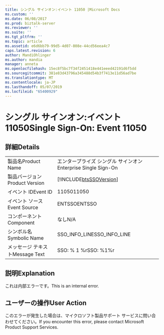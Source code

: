 ```yaml
---
title: シングル サインオン:イベント 11050 |Microsoft Docs
ms.custom: ''
ms.date: 06/08/2017
ms.prod: biztalk-server
ms.reviewer: ''
ms.suite: ''
ms.tgt_pltfrm: ''
ms.topic: article
ms.assetid: e6d6bb79-99d5-4d07-808e-44cd56eea4c7
caps.latest.revision: 6
author: MandiOhlinger
ms.author: mandia
manager: anneta
ms.openlocfilehash: 15ec8f5bc7f34f2451418e441eeed42191d6f5dd
ms.sourcegitcommit: 381e83d43796a345488d54b3f7413e11d56ad7be
ms.translationtype: MT
ms.contentlocale: ja-JP
ms.lasthandoff: 05/07/2019
ms.locfileid: "65400929"
---
```

# <a name="single-sign-on-event-11050"></a><span data-ttu-id="8806d-102">シングル サインオン:イベント 11050</span><span class="sxs-lookup"><span data-stu-id="8806d-102">Single Sign-On: Event 11050</span></span>
## <a name="details"></a><span data-ttu-id="8806d-103">詳細</span><span class="sxs-lookup"><span data-stu-id="8806d-103">Details</span></span>  
  
|                 |                                                            |
|-----------------|------------------------------------------------------------|
|  <span data-ttu-id="8806d-104">製品名</span><span class="sxs-lookup"><span data-stu-id="8806d-104">Product Name</span></span>   |                 <span data-ttu-id="8806d-105">エンタープライズ シングル サインオン</span><span class="sxs-lookup"><span data-stu-id="8806d-105">Enterprise Single Sign-On</span></span>                  |
| <span data-ttu-id="8806d-106">製品バージョン</span><span class="sxs-lookup"><span data-stu-id="8806d-106">Product Version</span></span> | [!INCLUDE[btsSSOVersion](../includes/btsssoversion-md.md)] |
|    <span data-ttu-id="8806d-107">イベント ID</span><span class="sxs-lookup"><span data-stu-id="8806d-107">Event ID</span></span>     |                           <span data-ttu-id="8806d-108">11050</span><span class="sxs-lookup"><span data-stu-id="8806d-108">11050</span></span>                            |
|  <span data-ttu-id="8806d-109">イベント ソース</span><span class="sxs-lookup"><span data-stu-id="8806d-109">Event Source</span></span>   |                           <span data-ttu-id="8806d-110">ENTSSO</span><span class="sxs-lookup"><span data-stu-id="8806d-110">ENTSSO</span></span>                           |
|    <span data-ttu-id="8806d-111">コンポーネント</span><span class="sxs-lookup"><span data-stu-id="8806d-111">Component</span></span>    |                            <span data-ttu-id="8806d-112">なし</span><span class="sxs-lookup"><span data-stu-id="8806d-112">N/A</span></span>                             |
|  <span data-ttu-id="8806d-113">シンボル名</span><span class="sxs-lookup"><span data-stu-id="8806d-113">Symbolic Name</span></span>  |                       <span data-ttu-id="8806d-114">SSO_INFO_LINE</span><span class="sxs-lookup"><span data-stu-id="8806d-114">SSO_INFO_LINE</span></span>                        |
|  <span data-ttu-id="8806d-115">メッセージ テキスト</span><span class="sxs-lookup"><span data-stu-id="8806d-115">Message Text</span></span>   |                         <span data-ttu-id="8806d-116">SSO: % 1 %r</span><span class="sxs-lookup"><span data-stu-id="8806d-116">SSO: %1%r</span></span>                          |
  
## <a name="explanation"></a><span data-ttu-id="8806d-117">説明</span><span class="sxs-lookup"><span data-stu-id="8806d-117">Explanation</span></span>  
 <span data-ttu-id="8806d-118">これは内部エラーです。</span><span class="sxs-lookup"><span data-stu-id="8806d-118">This is an internal error.</span></span>  
  
## <a name="user-action"></a><span data-ttu-id="8806d-119">ユーザーの操作</span><span class="sxs-lookup"><span data-stu-id="8806d-119">User Action</span></span>  
 <span data-ttu-id="8806d-120">このエラーが発生した場合は、マイクロソフト製品サポート サービスに問い合わせてください。</span><span class="sxs-lookup"><span data-stu-id="8806d-120">If you encounter this error, please contact Microsoft Product Support Services.</span></span>
